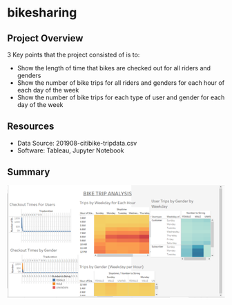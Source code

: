 # bikesharing

## Project Overview
3 Key points that the project consisted of is to:

- Show the length of time that bikes are checked out for all riders and genders
- Show the number of bike trips for all riders and genders for each hour of each day of the week
- Show the number of bike trips for each type of user and gender for each day of the week

## Resources
- Data Source: 201908-citibike-tripdata.csv
- Software: Tableau, Jupyter Notebook

## Summary
![alt text](https://github.com/mula829/bikesharing/blob/main/Images/Bike%20Analysis.PNG)
